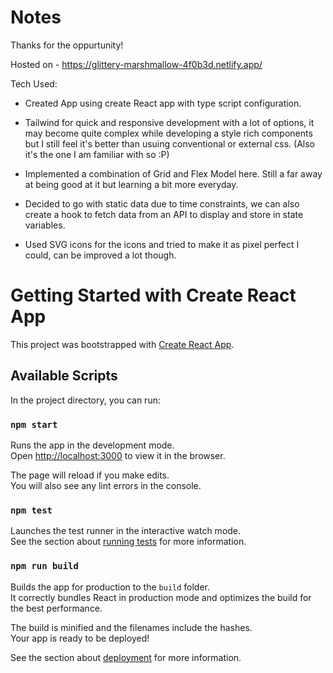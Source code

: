 # Notes

Thanks for the oppurtunity!

Hosted on - https://glittery-marshmallow-4f0b3d.netlify.app/

Tech Used:

- Created App using create React app with type script configuration.

- Tailwind for quick and responsive development with a lot of options, it may become quite complex while developing a style rich components but I still feel it's better than usuing conventional or external css. (Also it's the one I am familiar with so :P)

- Implemented a combination of Grid and Flex Model here. Still a far away at being good at it but learning a bit more everyday.

- Decided to go with static data due to time constraints, we can also create a hook to fetch data from an API to display and store in state variables.

- Used SVG icons for the icons and tried to make it as pixel perfect I could, can be improved a lot though.

# Getting Started with Create React App

This project was bootstrapped with [Create React App](https://github.com/facebook/create-react-app).

## Available Scripts

In the project directory, you can run:

### `npm start`

Runs the app in the development mode.\
Open [http://localhost:3000](http://localhost:3000) to view it in the browser.

The page will reload if you make edits.\
You will also see any lint errors in the console.

### `npm test`

Launches the test runner in the interactive watch mode.\
See the section about [running tests](https://facebook.github.io/create-react-app/docs/running-tests) for more information.

### `npm run build`

Builds the app for production to the `build` folder.\
It correctly bundles React in production mode and optimizes the build for the best performance.

The build is minified and the filenames include the hashes.\
Your app is ready to be deployed!

See the section about [deployment](https://facebook.github.io/create-react-app/docs/deployment) for more information.
